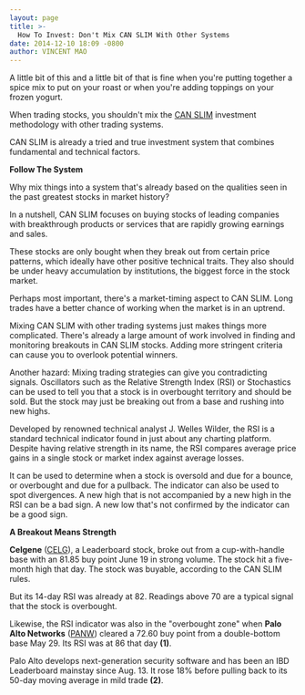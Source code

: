 ```yaml
---
layout: page
title: >-
  How To Invest: Don't Mix CAN SLIM With Other Systems
date: 2014-12-10 18:09 -0800
author: VINCENT MAO
---
```





A little bit of this and a little bit of that is fine when you're putting together a spice mix to put on your roast or when you're adding toppings on your frozen yogurt.

  

When trading stocks, you shouldn't mix the [CAN SLIM](http://education.investors.com/) investment methodology with other trading systems.

  

CAN SLIM is already a tried and true investment system that combines fundamental and technical factors.

  

**Follow The System**

  

Why mix things into a system that's already based on the qualities seen in the past greatest stocks in market history?

  

In a nutshell, CAN SLIM focuses on buying stocks of leading companies with breakthrough products or services that are rapidly growing earnings and sales.

  

These stocks are only bought when they break out from certain price patterns, which ideally have other positive technical traits. They also should be under heavy accumulation by institutions, the biggest force in the stock market.

  

Perhaps most important, there's a market-timing aspect to CAN SLIM. Long trades have a better chance of working when the market is in an uptrend.

  

Mixing CAN SLIM with other trading systems just makes things more complicated. There's already a large amount of work involved in finding and monitoring breakouts in CAN SLIM stocks. Adding more stringent criteria can cause you to overlook potential winners.

  

Another hazard: Mixing trading strategies can give you contradicting signals. Oscillators such as the Relative Strength Index (RSI) or Stochastics can be used to tell you that a stock is in overbought territory and should be sold. But the stock may just be breaking out from a base and rushing into new highs.

  

Developed by renowned technical analyst J. Welles Wilder, the RSI is a standard technical indicator found in just about any charting platform. Despite having relative strength in its name, the RSI compares average price gains in a single stock or market index against average losses.

  

It can be used to determine when a stock is oversold and due for a bounce, or overbought and due for a pullback. The indicator can also be used to spot divergences. A new high that is not accompanied by a new high in the RSI can be a bad sign. A new low that's not confirmed by the indicator can be a good sign.

  

**A Breakout Means Strength**

  

**Celgene** ([CELG](https://research.investors.com/quote.aspx?symbol=CELG)), a Leaderboard stock, broke out from a cup-with-handle base with an 81.85 buy point June 19 in strong volume. The stock hit a five-month high that day. The stock was buyable, according to the CAN SLIM rules.

  

But its 14-day RSI was already at 82. Readings above 70 are a typical signal that the stock is overbought.

  

Likewise, the RSI indicator was also in the "overbought zone" when **Palo Alto Networks** ([PANW](https://research.investors.com/quote.aspx?symbol=PANW)) cleared a 72.60 buy point from a double-bottom base May 29. Its RSI was at 86 that day **(1)**.

  

Palo Alto develops next-generation security software and has been an IBD Leaderboard mainstay since Aug. 13. It rose 18% before pulling back to its 50-day moving average in mild trade **(2)**.




